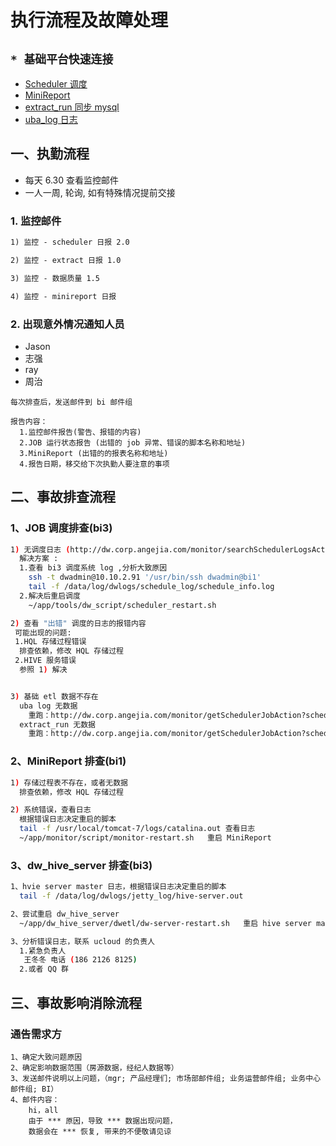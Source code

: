 # 执行流程及故障处理


## `* 基础平台快速连接`

- [Scheduler 调度](http://dw.corp.angejia.com/monitor/findSchedulerListAction)
- [MiniReport](http://dw.corp.angejia.com/monitor/mini/report/list)
- [extract_run 同步 mysql](http://dw.corp.angejia.com/monitor/getSchedulerJobAction?schedulerId=31)
- [uba_log 日志](http://dw.corp.angejia.com/monitor/getSchedulerJobAction?schedulerId=36)


## 一、执勤流程

- 每天 6.30 查看监控邮件
- 一人一周, 轮询, 如有特殊情况提前交接

### 1. 监控邮件

``` xml
1) 监控 - scheduler 日报 2.0

2) 监控 - extract 日报 1.0

3) 监控 - 数据质量 1.5

4) 监控 - minireport 日报
```

### 2. 出现意外情况通知人员

- Jason
- 志强
- ray
- 周治

```
每次排查后，发送邮件到 bi 邮件组

报告内容：
  1.监控邮件报告(警告、报错的内容)
  2.JOB 运行状态报告 (出错的 job 异常、错误的脚本名称和地址)
  3.MiniReport (出错的的报表名称和地址)
  4.报告日期，移交给下次执勤人要注意的事项
```


## 二、事故排查流程

### 1、JOB 调度排查(bi3)

``` sh
1) 无调度日志 (http://dw.corp.angejia.com/monitor/searchSchedulerLogsAction)
  解决方案 :
  1.查看 bi3 调度系统 log ,分析大致原因
    ssh -t dwadmin@10.10.2.91 '/usr/bin/ssh dwadmin@bi1'
    tail -f /data/log/dwlogs/schedule_log/schedule_info.log
  2.解决后重启调度
    ~/app/tools/dw_script/scheduler_restart.sh

2) 查看 "出错" 调度的日志的报错内容
 可能出现的问题:
 1.HQL 存储过程错误
  排查依赖，修改 HQL 存储过程
 2.HIVE 服务错误
  参照 1) 解决


3) 基础 etl 数据不存在
  uba log 无数据
    重跑：http://dw.corp.angejia.com/monitor/getSchedulerJobAction?schedulerId=36
  extract_run 无数据
    重跑：http://dw.corp.angejia.com/monitor/getSchedulerJobAction?schedulerId=31
```


### 2、MiniReport 排查(bi1)

``` sh
1) 存储过程表不存在，或者无数据
  排查依赖，修改 HQL 存储过程

2) 系统错误，查看日志
  根据错误日志决定重启的脚本
  tail -f /usr/local/tomcat-7/logs/catalina.out 查看日志
  ~/app/monitor/script/monitor-restart.sh   重启 MiniReport

```

### 3、dw_hive_server 排查(bi3)

``` sh
1、hvie server master 日志，根据错误日志决定重启的脚本
  tail -f /data/log/dwlogs/jetty_log/hive-server.out  

2、尝试重启 dw_hive_server  
  ~/app/dw_hive_server/dwetl/dw-server-restart.sh   重启 hive server master 服务

3、分析错误日志，联系 ucloud 的负责人
  1.紧急负责人
   王冬冬 电话 (186 2126 8125)
  2.或者 QQ 群
```


## 三、事故影响消除流程

### 通告需求方

```
1、确定大致问题原因
2、确定影响数据范围（房源数据，经纪人数据等）
3、发送邮件说明以上问题，（mgr; 产品经理们; 市场部邮件组; 业务运营邮件组; 业务中心邮件组; BI）
4、邮件内容：
    hi，all
    由于 *** 原因，导致 *** 数据出现问题，
    数据会在 *** 恢复, 带来的不便敬请见谅
```
